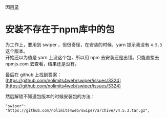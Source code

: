 因[目录](./)
# 安装不存在于npm库中的包

为工作上，要用到 swiper ，但很奇怪，在安装的时候，yarn 提示我没有 `4.5.3` 这个版本。  
开始还以为值是 yarn 上没这个包，所以用 npm 去安装还是出错。只能直接去 npmjs.com 去查看，结果还是没有。

最后在 github 上找到答案：[https://github.com/nolimits4web/swiper/issues/3324](https://github.com/nolimits4web/swiper/issues/3324)

然后解锁不知道包版本的时候安装包的方法：
```
"swiper": "https://github.com/nolimits4web/swiper/archive/v4.5.3.tar.gz",
```
